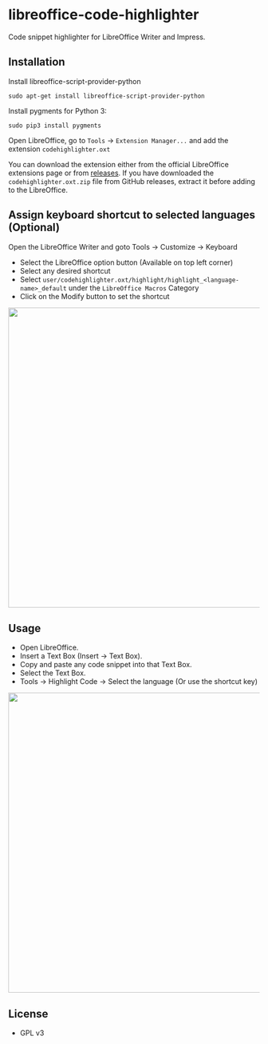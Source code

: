 # libreoffice-code-highlighter
Code snippet highlighter for LibreOffice Writer and Impress.

## Installation
Install libreoffice-script-provider-python
```
sudo apt-get install libreoffice-script-provider-python
```

Install pygments for Python 3:
```
sudo pip3 install pygments
```

Open LibreOffice, go to `Tools` -> `Extension Manager...` and add the extension `codehighlighter.oxt`

You can download the extension either from the official LibreOffice extensions page or from [releases](https://github.com/slgobinath/libreoffice-code-highlighter/files/971882/codehighlighter.oxt.zip).
If you have downloaded the `codehighlighter.oxt.zip` file from GitHub releases, extract it before adding to the LibreOffice.

## Assign keyboard shortcut to selected languages (Optional)
Open the LibreOffice Writer and goto Tools -> Customize -> Keyboard
- Select the LibreOffice option button (Available on top left corner)
- Select any desired shortcut
- Select `user/codehighlighter.oxt/highlight/highlight_<language-name>_default` under the `LibreOffice Macros` Category
- Click on the Modify button to set the shortcut
<p align="center">
<img src="https://raw.githubusercontent.com/slgobinath/libreoffice-code-highlighter/master/screenshots/code-highlighter-shortcut.png" align="center" width="600">
</p>

## Usage
- Open LibreOffice.
- Insert a Text Box (Insert -> Text Box).
- Copy and paste any code snippet into that Text Box.
- Select the Text Box.
- Tools -> Highlight Code -> Select the language (Or use the shortcut key)

<p align="center">
<img src="https://raw.githubusercontent.com/slgobinath/libreoffice-code-highlighter/master/screenshots/code-highlighter-menu.png" align="center" width="600">
</p>

## License
 - GPL v3